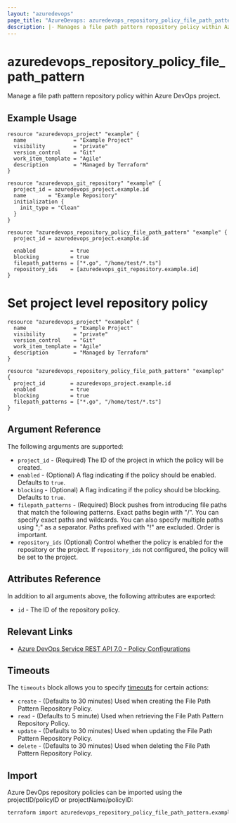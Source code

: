 ```yaml
---
layout: "azuredevops"
page_title: "AzureDevops: azuredevops_repository_policy_file_path_pattern"
description: |- Manages a file path pattern repository policy within Azure DevOps project.
---
```


# azuredevops_repository_policy_file_path_pattern

Manage a file path pattern repository policy within Azure DevOps project.

## Example Usage

```hcl
resource "azuredevops_project" "example" {
  name               = "Example Project"
  visibility         = "private"
  version_control    = "Git"
  work_item_template = "Agile"
  description        = "Managed by Terraform"
}

resource "azuredevops_git_repository" "example" {
  project_id = azuredevops_project.example.id
  name       = "Example Repository"
  initialization {
    init_type = "Clean"
  }
}

resource "azuredevops_repository_policy_file_path_pattern" "example" {
  project_id = azuredevops_project.example.id

  enabled           = true
  blocking          = true
  filepath_patterns = ["*.go", "/home/test/*.ts"]
  repository_ids    = [azuredevops_git_repository.example.id]
}
```

# Set project level repository policy
```hcl
resource "azuredevops_project" "example" {
  name               = "Example Project"
  visibility         = "private"
  version_control    = "Git"
  work_item_template = "Agile"
  description        = "Managed by Terraform"
}

resource "azuredevops_repository_policy_file_path_pattern" "examplep" {
  project_id        = azuredevops_project.example.id
  enabled           = true
  blocking          = true
  filepath_patterns = ["*.go", "/home/test/*.ts"]
}
```

## Argument Reference

The following arguments are supported:

- `project_id` - (Required) The ID of the project in which the policy will be created.
- `enabled` - (Optional) A flag indicating if the policy should be enabled. Defaults to `true`.
- `blocking` - (Optional) A flag indicating if the policy should be blocking. Defaults to `true`.
- `filepath_patterns` - (Required) Block pushes from introducing file paths that match the following patterns. Exact paths begin with "/". You can specify exact paths and wildcards. You can also specify multiple paths using ";" as a separator. Paths prefixed with "!" are excluded. Order is important.
- `repository_ids` (Optional) Control whether the policy is enabled for the repository or the project. If `repository_ids` not configured, the policy will be set to the project.

## Attributes Reference

In addition to all arguments above, the following attributes are exported:

- `id` - The ID of the repository policy.

## Relevant Links

- [Azure DevOps Service REST API 7.0 - Policy Configurations](https://docs.microsoft.com/en-us/rest/api/azure/devops/policy/configurations?view=azure-devops-rest-7.0)

## Timeouts

The `timeouts` block allows you to specify [timeouts](https://developer.hashicorp.com/terraform/language/resources/syntax#operation-timeouts) for certain actions:

* `create` - (Defaults to 30 minutes) Used when creating the File Path Pattern Repository Policy.
* `read` - (Defaults to 5 minute) Used when retrieving the File Path Pattern Repository Policy.
* `update` - (Defaults to 30 minutes) Used when updating the File Path Pattern Repository Policy.
* `delete` - (Defaults to 30 minutes) Used when deleting the File Path Pattern Repository Policy.

## Import

Azure DevOps repository policies can be imported using the projectID/policyID or projectName/policyID:

```sh
terraform import azuredevops_repository_policy_file_path_pattern.example 00000000-0000-0000-0000-000000000000/0
```

